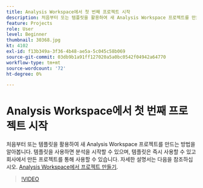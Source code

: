 ```yaml
---
title: Analysis Workspace에서 첫 번째 프로젝트 시작
description: 처음부터 또는 템플릿을 활용하여 새 Analysis Workspace 프로젝트를 만드는 방법을 알아봅니다.
feature: Projects
role: User
level: Beginner
thumbnail: 30368.jpg
kt: 4102
exl-id: f13b349a-3f36-4b48-ae5a-5c045c58b069
source-git-commit: 03db9b1a91ff127020a5a0bc0542f04942a64770
workflow-type: tm+mt
source-wordcount: '72'
ht-degree: 0%

---
```


# Analysis Workspace에서 첫 번째 프로젝트 시작

처음부터 또는 템플릿을 활용하여 새 Analysis Workspace 프로젝트를 만드는 방법을 알아봅니다. 템플릿을 사용하면 분석을 시작할 수 있으며, 템플릿은 즉시 사용할 수 있고 회사에서 만든 프로젝트를 통해 사용할 수 있습니다. 자세한 설명서는 다음을 참조하십시오. [Analysis Workspace에서 프로젝트 만들기](https://experienceleague.adobe.com/en/docs/analytics/analyze/analysis-workspace/build-workspace-project/create-projects).

>[!VIDEO](https://video.tv.adobe.com/v/30368/?quality=12&learn=on)

